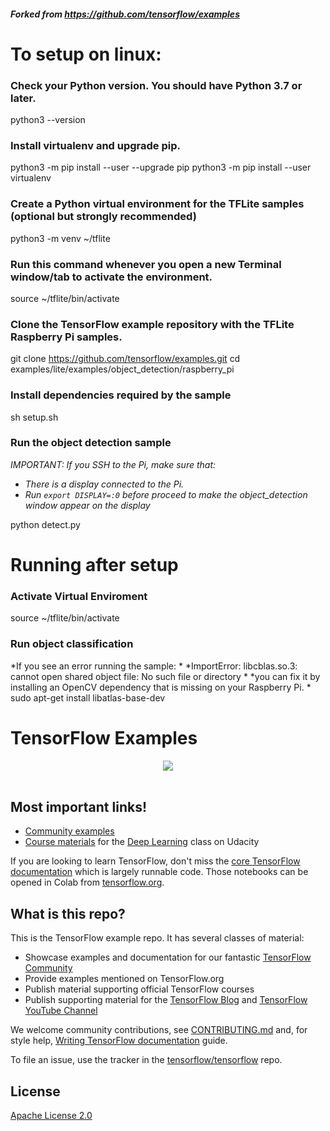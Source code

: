##### Forked from https://github.com/tensorflow/examples

# To setup on linux:

### Check your Python version. You should have Python 3.7 or later.
python3 --version

### Install virtualenv and upgrade pip.
python3 -m pip install --user --upgrade pip
python3 -m pip install --user virtualenv

### Create a Python virtual environment for the TFLite samples (optional but strongly recommended)
python3 -m venv ~/tflite

### Run this command whenever you open a new Terminal window/tab to activate the environment.
source ~/tflite/bin/activate

### Clone the TensorFlow example repository with the TFLite Raspberry Pi samples.
git clone https://github.com/tensorflow/examples.git
cd examples/lite/examples/object_detection/raspberry_pi

### Install dependencies required by the sample
sh setup.sh

### Run the object detection sample
*IMPORTANT: If you SSH to the Pi, make sure that:*
- *There is a display connected to the Pi.*
- *Run `export DISPLAY=:0` before proceed to make the object_detection window appear on the display*

python detect.py

# Running after setup
### Activate Virtual Enviroment
source ~/tflite/bin/activate

### Run object classification




*If you see an error running the sample: *
*ImportError: libcblas.so.3: cannot open shared object file: No such file or directory *
*you can fix it by installing an OpenCV dependency that is missing on your Raspberry Pi. *
sudo apt-get install libatlas-base-dev





# TensorFlow Examples

<div align="center">
  <img src="https://www.tensorflow.org/images/tf_logo_social.png" /><br /><br />
</div>

<h2>Most important links!</h2>

* [Community examples](./community)
* [Course materials](./courses/udacity_deep_learning) for the [Deep Learning](https://www.udacity.com/course/deep-learning--ud730) class on Udacity

If you are looking to learn TensorFlow, don't miss the
[core TensorFlow documentation](http://github.com/tensorflow/docs)
which is largely runnable code.
Those notebooks can be opened in Colab from
[tensorflow.org](https://tensorflow.org).

<h2>What is this repo?</h2>

This is the TensorFlow example repo.  It has several classes of material:

* Showcase examples and documentation for our fantastic [TensorFlow Community](https://tensorflow.org/community)
* Provide examples mentioned on TensorFlow.org
* Publish material supporting official TensorFlow courses
* Publish supporting material for the [TensorFlow Blog](https://blog.tensorflow.org) and [TensorFlow YouTube Channel](https://youtube.com/tensorflow)

We welcome community contributions, see [CONTRIBUTING.md](CONTRIBUTING.md) and, for style help,
[Writing TensorFlow documentation](https://www.tensorflow.org/community/contribute/docs_style)
guide.

To file an issue, use the tracker in the
[tensorflow/tensorflow](https://github.com/tensorflow/tensorflow/issues/new?template=20-documentation-issue.md) repo.

## License

[Apache License 2.0](LICENSE)
